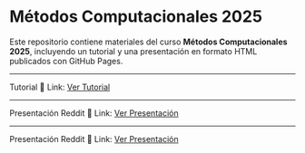 # Métodos Computacionales 2025  

Este repositorio contiene materiales del curso **Métodos Computacionales 2025**, incluyendo un tutorial y una presentación en formato HTML publicados con GitHub Pages.  

---

Tutorial 🔗 Link: [Ver Tutorial](https://cristobal-mejias-g.github.io/Metodos-Computacionales-2025/Tutorial.html)  


---

Presentación Reddit 🔗 Link: [Ver Presentación](https://cristobal-mejias-g.github.io/Metodos-Computacionales-2025/Presentación.html)  


---

Presentación Reddit 🔗 Link: [Ver Presentación](https://cristobal-mejias-g.github.io/Metodos-Computacionales-2025/mc_presentacion.html) 
